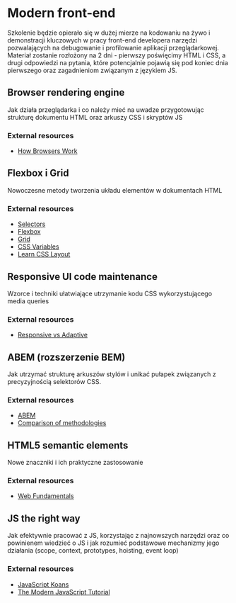 # Modern front-end

Szkolenie będzie opierało się w dużej mierze na kodowaniu na żywo i demonstracji kluczowych w pracy front-end developera narzędzi pozwalających na debugowanie i profilowanie aplikacji przeglądarkowej. Materiał zostanie rozłożony na 2 dni - pierwszy poświęcimy HTML i CSS, a drugi odpowiedzi na pytania, które potencjalnie pojawią się pod koniec dnia pierwszego oraz zagadnieniom związanym z językiem JS.

## Browser rendering engine

Jak działa przeglądarka i co należy mieć na uwadze przygotowując strukturę dokumentu HTML oraz arkuszy CSS i skryptów JS

### External resources

- [How Browsers Work](https://www.html5rocks.com/en/tutorials/internals/howbrowserswork/)

## Flexbox i Grid

Nowoczesne metody tworzenia układu elementów w dokumentach HTML

### External resources

- [Selectors](https://flukeout.github.io/)
- [Flexbox](https://flexboxfroggy.com/)
- [Grid](https://cssgridgarden.com/)
- [CSS Variables](https://blog.logrocket.com/how-to-create-better-themes-with-css-variables-5a3744105c74/)
- [Learn CSS Layout](https://learnlayout.com/)

## Responsive UI code maintenance

Wzorce i techniki ułatwiające utrzymanie kodu CSS wykorzystującego media queries

### External resources

- [Responsive vs Adaptive](http://fredericgonzalo.com/en/2017/03/01/understanding-the-difference-between-mobile-first-adaptive-and-responsive-design/)

## ABEM (rozszerzenie BEM)

Jak utrzymać strukturę arkuszów stylów i unikać pułapek związanych z precyzyjnością selektorów CSS.

### External resources

- [ABEM](https://css-tricks.com/abem-useful-adaptation-bem/)
- [Comparison of methodologies](https://clubmate.fi/oocss-acss-bem-smacss-what-are-they-what-should-i-use/)

## HTML5 semantic elements

Nowe znaczniki i ich praktyczne zastosowanie

### External resources

- [Web Fundamentals](https://developers.google.com/web/fundamentals/)

## JS the right way

Jak efektywnie pracować z JS, korzystając z najnowszych narzędzi oraz co powinienem wiedzieć o JS i jak rozumieć podstawowe mechanizmy jego działania (scope, context, prototypes, hoisting, event loop)

### External resources

- [JavaScript Koans](https://github.com/liammclennan/JavaScript-Koans)
- [The Modern JavaScript Tutorial](http://javascript.info/)
